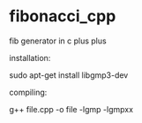 fibonacci_cpp
=============

fib generator in c plus plus

installation:

sudo apt-get install libgmp3-dev

compiling:

g++ file.cpp -o file -lgmp -lgmpxx
